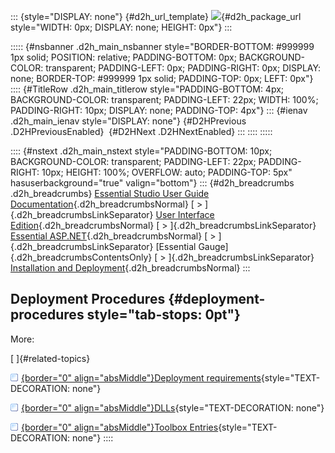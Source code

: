 ::: {style="DISPLAY: none"}
[](ms-xhelp:///?Id=d2h_url_template){#d2h_url_template} ![](!package_url!){#d2h_package_url style="WIDTH: 0px; DISPLAY: none; HEIGHT: 0px"}
:::

::::: {#nsbanner .d2h_main_nsbanner style="BORDER-BOTTOM: #999999 1px solid; POSITION: relative; PADDING-BOTTOM: 0px; BACKGROUND-COLOR: transparent; PADDING-LEFT: 0px; PADDING-RIGHT: 0px; DISPLAY: none; BORDER-TOP: #999999 1px solid; PADDING-TOP: 0px; LEFT: 0px"}
:::: {#TitleRow .d2h_main_titlerow style="PADDING-BOTTOM: 4px; BACKGROUND-COLOR: transparent; PADDING-LEFT: 22px; WIDTH: 100%; PADDING-RIGHT: 10px; DISPLAY: none; PADDING-TOP: 4px"}
::: {#ienav .d2h_main_ienav style="DISPLAY: none"}
[](ms-xhelp:///?Id=dc8dc669-a4ec-4230-be5d-20d438a4f6bc){#D2HPrevious .D2HPreviousEnabled}  [](ms-xhelp:///?Id=4f467394-b438-4cd8-8787-05c0a55981f1){#D2HNext .D2HNextEnabled}
:::
::::
:::::

:::: {#nstext .d2h_main_nstext style="PADDING-BOTTOM: 10px; BACKGROUND-COLOR: transparent; PADDING-LEFT: 22px; PADDING-RIGHT: 10px; HEIGHT: 100%; OVERFLOW: auto; PADDING-TOP: 5px" hasuserbackground="true" valign="bottom"}
::: {#d2h_breadcrumbs .d2h_breadcrumbs}
[Essential Studio User Guide Documentation](ms-xhelp:///?Id=12457748-09e3-4d74-a240-8e049cedf030){.d2h_breadcrumbsNormal} [ \> ]{.d2h_breadcrumbsLinkSeparator} [User Interface Edition](ms-xhelp:///?Id=c29296b7-531c-413b-a0ec-488ca1f7f669){.d2h_breadcrumbsNormal} [ \> ]{.d2h_breadcrumbsLinkSeparator} [Essential ASP.NET](ms-xhelp:///?Id=25c35330-c127-4dad-9a92-ed79dc7261a6){.d2h_breadcrumbsNormal} [ \> ]{.d2h_breadcrumbsLinkSeparator} [Essential Gauge]{.d2h_breadcrumbsContentsOnly} [ \> ]{.d2h_breadcrumbsLinkSeparator} [Installation and Deployment](ms-xhelp:///?Id=238b7d02-02d5-4593-9767-7a624c6bb9a4){.d2h_breadcrumbsNormal}
:::

## Deployment Procedures {#deployment-procedures style="tab-stops: 0pt"}

More:

[ ]{#related-topics}

[![](button.gif){border="0" align="absMiddle"}Deployment requirements](ms-xhelp:///?Id=4f467394-b438-4cd8-8787-05c0a55981f1){style="TEXT-DECORATION: none"}

[![](button.gif){border="0" align="absMiddle"}DLLs](ms-xhelp:///?Id=ce95f8fe-291c-4d3f-adfc-951baa2f9b75){style="TEXT-DECORATION: none"}

[![](button.gif){border="0" align="absMiddle"}Toolbox Entries](ms-xhelp:///?Id=75b70d43-6d79-4a87-945b-eca829882664){style="TEXT-DECORATION: none"}
::::

